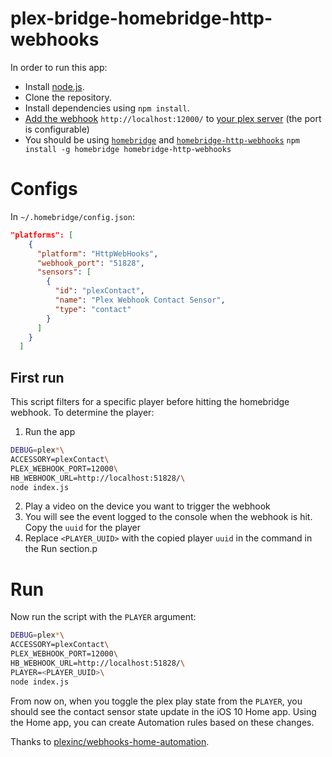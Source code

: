 # plex-bridge-homebridge-http-webhooks

In order to run this app:

- Install [node.js](https://nodejs.org/en/).
- Clone the repository.
- Install dependencies using `npm install`.
- [Add the webhook](https://app.plex.tv/web/app#!/account/webhooks) `http://localhost:12000/` to [your plex server](https://app.plex.tv/web/app#!/account/webhooks) (the port is configurable)
- You should be using [`homebridge`](https://github.com/nfarina/homebridge) and [`homebridge-http-webhooks`](https://github.com/benzman81/homebridge-http-webhooks) `npm install -g homebridge homebridge-http-webhooks`

# Configs

In `~/.homebridge/config.json`:

```json
"platforms": [
    {
      "platform": "HttpWebHooks",
      "webhook_port": "51828",
      "sensors": [
        {
          "id": "plexContact",
          "name": "Plex Webhook Contact Sensor",
          "type": "contact"
        }
      ]
    }
  ]
```

## First run

This script filters for a specific player before hitting the homebridge webhook. To determine the player:

1. Run the app
```bash
DEBUG=plex*\
ACCESSORY=plexContact\
PLEX_WEBHOOK_PORT=12000\
HB_WEBHOOK_URL=http://localhost:51828/\
node index.js
```
2. Play a video on the device you want to trigger the webhook
3. You will see the event logged to the console when the webhook is hit. Copy the `uuid` for the player
4. Replace `<PLAYER_UUID>` with the copied player `uuid` in the command in the Run section.p

# Run

Now run the script with the `PLAYER` argument:

```bash
DEBUG=plex*\
ACCESSORY=plexContact\
PLEX_WEBHOOK_PORT=12000\
HB_WEBHOOK_URL=http://localhost:51828/\
PLAYER=<PLAYER_UUID>\
node index.js
```

From now on, when you toggle the plex play state from the `PLAYER`, you should see the contact sensor state update in the iOS 10 Home app. Using the Home app, you can create Automation rules based on these changes.

Thanks to [plexinc/webhooks-home-automation](https://github.com/plexinc/webhooks-home-automation).
